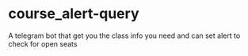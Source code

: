 # course_alert-query
A telegram bot that get you the class info you need and can set alert to check for open seats
